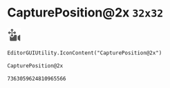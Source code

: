 # CapturePosition@2x `32x32`
<img src="/img/CapturePosition@2x.png" width=32 height=32>

``` CSharp
EditorGUIUtility.IconContent("CapturePosition@2x")
```
```
CapturePosition@2x
```
```
7363059624810965566
```
